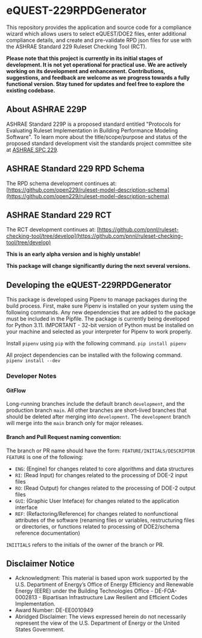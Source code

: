 # eQUEST-229RPDGenerator
This repository provides the application and source code for a compliance wizard which allows users to select eQUEST/DOE2 files, enter additional compliance details, and create and pre-validate RPD json files for use with the ASHRAE Standard 229 Ruleset Checking Tool (RCT). 

**Please note that this project is currently in its initial stages of development. It is not yet operational for practical use. We are actively working on its development and enhancement. Contributions, suggestions, and feedback are welcome as we progress towards a fully functional version. Stay tuned for updates and feel free to explore the existing codebase.**

## About ASHRAE 229P

ASHRAE Standard 229P is a proposed standard entitled "Protocols for Evaluating Ruleset Implementation in Building Performance Modeling Software". To learn more about the title/scope/purpose and status of the proposed standard development visit the standards project committee site at [ASHRAE SPC 229]((https://tpc.ashrae.org/?cmtKey=9ffa4db6-eebe-4418-a8c4-d0c220603735)).

## ASHRAE Standard 229 RPD Schema
The RPD schema development continues at: [https://github.com/open229/ruleset-model-description-schema](https://github.com/open229/ruleset-model-description-schema)

## ASHRAE Standard 229 RCT
The RCT development continues at: [https://github.com/pnnl/ruleset-checking-tool/tree/develop](https://github.com/pnnl/ruleset-checking-tool/tree/develop)

**This is an early alpha version and is highly unstable!**

**This package will change significantly during the next several versions.**

## Developing the eQUEST-229RPDGenerator
This package is developed using Pipenv to manage packages during the build process.  First, make sure Pipenv is installed on your system using the following commands. Any new dependencies that are added to the package must be included in the Pipfile. The package is currently being developed for Python 3.11.  IMPORTANT - 32-bit version of Python must be installed on your machine and selected as your interpreter for Pipenv to work properly.

Install `pipenv` using `pip` with the following command.
`pip install pipenv`

All project dependencies can be installed with the following command.
`pipenv install --dev`

### Developer Notes
#### GitFlow
Long-running branches include the default branch `development`, and the production branch `main`.
All other branches are short-lived branches that should be deleted after merging into `development`.
The `development` branch will merge into the `main` branch only for major releases.

#### Branch and Pull Request naming convention:
The branch or PR name should have the form: `FEATURE/INITIALS/DESCRIPTOR`   
`FEATURE` is one of the following:  
- `ENG`: (Engine) for changes related to core algorithms and data structures  
- `RI`:  (Read Input) for changes related to the processing of DOE-2 input files  
- `RO`:  (Read Output) for changes related to the processing of DOE-2 output files  
- `GUI`: (Graphic User Inteface) for changes related to the application interface
- `REF`: (Refactoring/Reference) for changes related to nonfunctional attributes of the software (renaming files or variables, restructuring files or directories, or functions related to processing of DOE2/schema reference documentation) 

`INIITIALS` refers to the initials of the owner of the branch or PR.

## Disclaimer Notice      
- Acknowledgment: This material is based upon work supported by the U.S. Department of Energy’s Office of Energy Efficiency and Renewable Energy (EERE) under the Building Technologies Office - DE-FOA-0002813 - Bipartisan Infrastructure Law Resilient and Efficient Codes Implementation.  
- Award Number: DE-EE0010949  
- Abridged Disclaimer:  The views expressed herein do not necessarily represent the view of the U.S. Department of Energy or the United States Government.  
